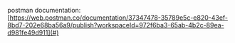 postman documentation:[https://web.postman.co/documentation/37347478-35789e5c-e820-43ef-8bd7-202e68ba56a9/publish?workspaceId=972f6ba3-65ab-4b2c-89ea-d981fe49d911](#)
